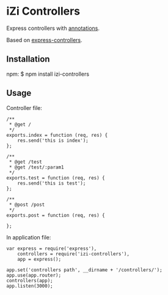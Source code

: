 # iZi Controllers

Express controllers with [annotations](https://github.com/backhand/annotations).

Based on [express-controllers](https://github.com/drudge/express-controllers).

## Installation

npm:
    $ npm install izi-controllers

## Usage

Controller file:

    /**
     * @get /
     */
    exports.index = function (req, res) {
        res.send('this is index');
    };

    /**
     * @get /test
     * @get /test/:param1
     */
    exports.test = function (req, res) {
        res.send('this is test');
    };

    /**
     * @post /post
     */
    exports.post = function (req, res) {

    };

In application file:

    var express = require('express'),
        controllers = require('izi-controllers'),
        app = express();

    app.set('controllers path', __dirname + '/controllers/');
    app.use(app.router);
    controllers(app);
    app.listen(3000);